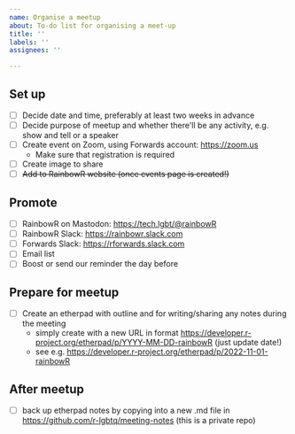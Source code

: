 ```yaml
---
name: Organise a meetup
about: To-do list for organising a meet-up
title: ''
labels: ''
assignees: ''

---
```


## Set up

- [ ] Decide date and time, preferably at least two weeks in advance
- [ ] Decide purpose of meetup and whether there'll be any activity, e.g. show and tell or a speaker
- [ ] Create event on Zoom, using Forwards account: <https://zoom.us>
    - Make sure that registration is required
- [ ] Create image to share
- [ ] ~~Add to RainbowR website (once events page is created!)~~

## Promote

- [ ] RainbowR on Mastodon: <https://tech.lgbt/@rainbowR>
- [ ] RainbowR Slack: <https://rainbowr.slack.com>
- [ ] Forwards Slack: <https://rforwards.slack.com>
- [ ] Email list
- [ ] Boost or send our reminder the day before

## Prepare for meetup

- [ ] Create an etherpad with outline and for writing/sharing any notes during the meeting
  - simply create with a new URL in format <https://developer.r-project.org/etherpad/p/YYYY-MM-DD-rainbowR> (just update date!)
  - see e.g. <https://developer.r-project.org/etherpad/p/2022-11-01-rainbowR>
  
## After meetup

- [ ] back up etherpad notes by copying into a new .md file in <https://github.com/r-lgbtq/meeting-notes> (this is a private repo)
